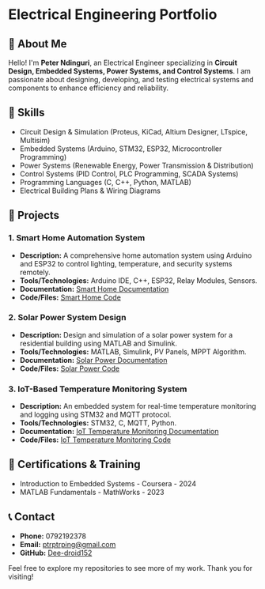 # Electrical Engineering Portfolio

## 📌 About Me
Hello! I'm **Peter Ndinguri**, an Electrical Engineer specializing in **Circuit Design, Embedded Systems, Power Systems, and Control Systems**. I am passionate about designing, developing, and testing electrical systems and components to enhance efficiency and reliability.

## 💼 Skills
- Circuit Design & Simulation (Proteus, KiCad, Altium Designer, LTspice, Multisim)
- Embedded Systems (Arduino, STM32, ESP32, Microcontroller Programming)
- Power Systems (Renewable Energy, Power Transmission & Distribution)
- Control Systems (PID Control, PLC Programming, SCADA Systems)
- Programming Languages (C, C++, Python, MATLAB)
- Electrical Building Plans & Wiring Diagrams

## 📂 Projects
### 1. Smart Home Automation System
- **Description:** A comprehensive home automation system using Arduino and ESP32 to control lighting, temperature, and security systems remotely.
- **Tools/Technologies:** Arduino IDE, C++, ESP32, Relay Modules, Sensors.
- **Documentation:** [Smart Home Documentation](./Smart-Home-Automation/Documentation.pdf)
- **Code/Files:** [Smart Home Code](./Smart-Home-Automation/)

### 2. Solar Power System Design
- **Description:** Design and simulation of a solar power system for a residential building using MATLAB and Simulink.
- **Tools/Technologies:** MATLAB, Simulink, PV Panels, MPPT Algorithm.
- **Documentation:** [Solar Power Documentation](./Solar-Power-System-Design/Documentation.pdf)
- **Code/Files:** [Solar Power Code](./Solar-Power-System-Design/)

### 3. IoT-Based Temperature Monitoring System
- **Description:** An embedded system for real-time temperature monitoring and logging using STM32 and MQTT protocol.
- **Tools/Technologies:** STM32, C, MQTT, Python.
- **Documentation:** [IoT Temperature Monitoring Documentation](./IoT-Temperature-Monitoring/Documentation.pdf)
- **Code/Files:** [IoT Temperature Monitoring Code](./IoT-Temperature-Monitoring/)

## 📜 Certifications & Training
- Introduction to Embedded Systems - Coursera - 2024
- MATLAB Fundamentals - MathWorks - 2023

## 📞 Contact
- **Phone:** 0792192378
- **Email:** ptrptrping@gmail.com
- **GitHub:** [Dee-droid152](https://github.com/Dee-droid152)

Feel free to explore my repositories to see more of my work. Thank you for visiting!

